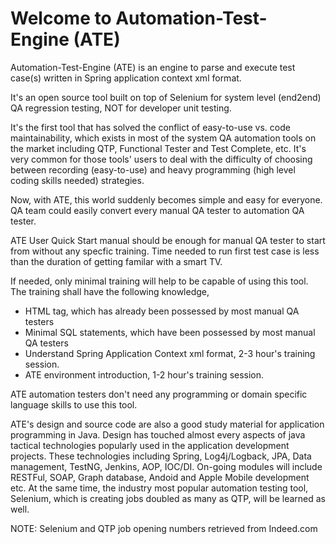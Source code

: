 # Welcome to Automation-Test-Engine (ATE)

Automation-Test-Engine (ATE) is an engine to parse and execute test case(s) written in Spring application context xml format.

It's an open source tool built on top of Selenium for system level (end2end) QA regression testing, NOT for developer unit testing. 

It's the first tool that has solved the conflict of easy-to-use vs. code maintainability, which exists in most of the system QA automation tools on the market including QTP, Functional Tester and Test Complete, etc. It's very common for those tools' users to deal with the difficulty of choosing between recording (easy-to-use) and heavy programming (high level coding skills needed) strategies. 

Now, with ATE, this world suddenly becomes simple and easy for everyone. QA team could easily convert every manual QA tester to automation QA tester.

ATE User Quick Start manual should be enough for manual QA tester to start from without any specfic training. Time needed to run first test case is less than the duration of getting familar with a smart TV.

If needed, only minimal training will help to be capable of using this tool. The training shall have the following knowledge,
* HTML tag, which has already been possessed by most manual QA testers
* Minimal SQL statements, which have been possessed by most manual QA testers
* Understand Spring Application Context xml format, 2-3 hour's training session.
* ATE environment introduction, 1-2 hour's training session.

ATE automation testers don't need any programming or domain specific language skills to use this tool.

ATE's design and source code are also a good study material for application programming in Java. Design has touched almost every aspects of java tactical technologies popularly used in the application development projects. These technologies including Spring, Log4j/Logback, JPA, Data management, TestNG, Jenkins, AOP, IOC/DI. On-going modules will include RESTFul, SOAP, Graph database, Andoid and Apple Mobile development etc. At the same time, the industry most popular automation testing tool, Selenium, which is creating jobs doubled as many as QTP, will be learned as well.

NOTE: Selenium and QTP job opening numbers retrieved from Indeed.com



